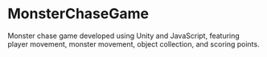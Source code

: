 # MonsterChaseGame
Monster chase game developed using Unity and JavaScript, featuring player movement, monster movement, object collection, and scoring points.
